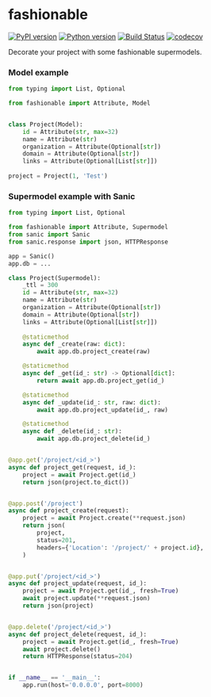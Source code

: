 # fashionable
[![PyPI version](https://img.shields.io/pypi/v/fashionable.svg)](https://pypi.org/project/fashionable)
[![Python version](https://img.shields.io/pypi/pyversions/fashionable.svg)](https://pypi.org/project/fashionable)
[![Build Status](https://travis-ci.org/mon4ter/fashionable.svg?branch=master)](https://travis-ci.org/mon4ter/fashionable)
[![codecov](https://codecov.io/gh/mon4ter/fashionable/branch/master/graph/badge.svg)](https://codecov.io/gh/mon4ter/fashionable)

Decorate your project with some fashionable supermodels.

### Model example
```python
from typing import List, Optional

from fashionable import Attribute, Model


class Project(Model):
    id = Attribute(str, max=32)
    name = Attribute(str)
    organization = Attribute(Optional[str])
    domain = Attribute(Optional[str])
    links = Attribute(Optional[List[str]])
    
project = Project(1, 'Test')
```

### Supermodel example with Sanic
```python
from typing import List, Optional

from fashionable import Attribute, Supermodel
from sanic import Sanic
from sanic.response import json, HTTPResponse

app = Sanic()
app.db = ...

class Project(Supermodel):
    _ttl = 300
    id = Attribute(str, max=32)
    name = Attribute(str)
    organization = Attribute(Optional[str])
    domain = Attribute(Optional[str])
    links = Attribute(Optional[List[str]])
    
    @staticmethod
    async def _create(raw: dict):
        await app.db.project_create(raw)

    @staticmethod
    async def _get(id_: str) -> Optional[dict]:
        return await app.db.project_get(id_)

    @staticmethod
    async def _update(id_: str, raw: dict):
        await app.db.project_update(id_, raw)

    @staticmethod
    async def _delete(id_: str):
        await app.db.project_delete(id_)


@app.get('/project/<id_>')
async def project_get(request, id_):
    project = await Project.get(id_)
    return json(project.to_dict())


@app.post('/project')
async def project_create(request):
    project = await Project.create(**request.json)
    return json(
        project,
        status=201,
        headers={'Location': '/project/' + project.id},
    )


@app.put('/project/<id_>')
async def project_update(request, id_):
    project = await Project.get(id_, fresh=True)
    await project.update(**request.json)
    return json(project)


@app.delete('/project/<id_>')
async def project_delete(request, id_):
    project = await Project.get(id_, fresh=True)
    await project.delete()
    return HTTPResponse(status=204)


if __name__ == '__main__':
    app.run(host='0.0.0.0', port=8000)
```
